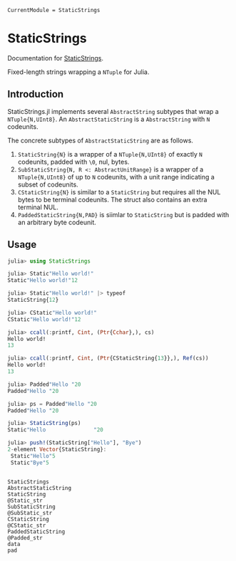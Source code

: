 ```@meta
CurrentModule = StaticStrings
```

# StaticStrings

Documentation for [StaticStrings](https://github.com/mkitti/StaticStrings.jl).

Fixed-length strings wrapping a `NTuple` for Julia.

## Introduction

StaticStrings.jl implements several `AbstractString` subtypes that wrap a `NTuple{N,UInt8}`. An `AbstractStaticString` is a `AbstractString` with `N` codeunits.

The concrete subtypes of `AbstractStaticString` are as follows.
1. `StaticString{N}` is a wrapper of a `NTuple{N,UInt8}` of exactly `N` codeunits, padded with `\0`, nul, bytes.
2. `SubStaticString{N, R <: AbstractUnitRange}` is a wrapper of a `NTuple{N,UInt8}` of up to `N` codeunits, with a unit range indicating a subset of codeunits.
3. `CStaticString{N}` is similar to a `StaticString` but requires all the NUL bytes to be terminal codeunits. The struct also contains an extra terminal NUL.
4. `PaddedStaticString{N,PAD}` is siimlar to `StaticString` but is padded with an arbitrary byte codeunit.

## Usage

```julia
julia> using StaticStrings

julia> Static"Hello world!"
Static"Hello world!"12

julia> Static"Hello world!" |> typeof
StaticString{12}

julia> CStatic"Hello world!"
CStatic"Hello world!"12

julia> ccall(:printf, Cint, (Ptr{Cchar},), cs)
Hello world!
13

julia> ccall(:printf, Cint, (Ptr{CStaticString{13}},), Ref(cs))
Hello world!
13

julia> Padded"Hello "20
Padded"Hello "20

julia> ps = Padded"Hello "20
Padded"Hello "20

julia> StaticString(ps)
Static"Hello               "20

julia> push!(StaticString["Hello"], "Bye")
2-element Vector{StaticString}:
 Static"Hello"5
 Static"Bye"5
```

```@index
```

```@docs
StaticStrings
AbstractStaticString
StaticString
@Static_str
SubStaticString
@SubStatic_str
CStaticString
@CStatic_str
PaddedStaticString
@Padded_str
data
pad
```

